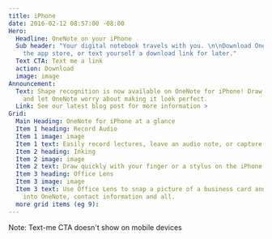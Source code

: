 ```yaml
---
title: iPhone
date: 2016-02-12 08:57:00 -08:00
Hero:
  Headline: OneNote on your iPhone
  Sub header: "Your digital notebook travels with you. \n\nDownload OneNote now from
    the app store, or text yourself a download link for later."
  Text CTA: Text me a link
  action: Download
  image: image
Announcement:
  Text: Shape recognition is now available on OneNote for iPhone! Draw quick diagrams,
    and let OneNote worry about making it look perfect.
  Link: See our latest blog post for more information >
Grid:
  Main Heading: OneNote for iPhone at a glance
  Item 1 heading: Record Audio
  Item 1 image: image
  Item 1 text: Easily record lectures, leave an audio note, or capture musical inspiration.
  Item 2 heading: Inking
  Item 2 image: image
  Item 2 text: Draw quickly with your finger or a stylus on the iPhone
  Item 3 heading: Office Lens
  Item 3 image: image
  Item 3 text: Use Office Lens to snap a picture of a business card and drop it straight
    into OneNote, contact information and all.
  more grid items (eg 9): 
---
```


Note: Text-me CTA doesn't show on mobile devices